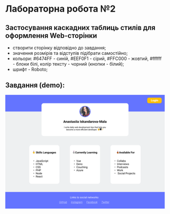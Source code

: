 # Лабораторна робота №2
## Застосування каскадних таблиць стилів для оформлення Web-сторінки

- створити сторінку відповідно до завдання;
- значення розмірів та відступів підібрати самостійно; 
- кольори: #6474FF - синій, #EEF0F1 - сірий, #FFC000 - жовтий, #ffffff - блоки білі, колір тексту - чорний (кнопки - білий); 
- шрифт - Roboto;


## Завдання (demo): 
![Завдання](task.png)
